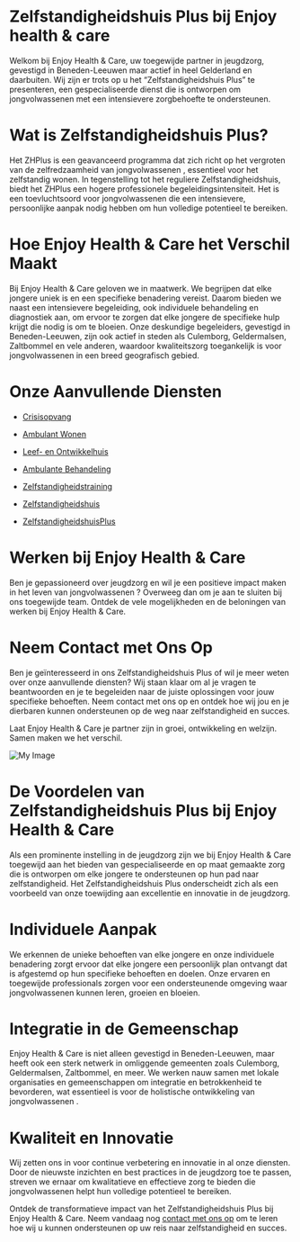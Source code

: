 # Zelfstandigheidshuis Plus bij Enjoy health & care

Welkom bij Enjoy Health & Care, uw toegewijde partner in jeugdzorg, gevestigd in Beneden-Leeuwen maar actief in heel Gelderland en daarbuiten. Wij zijn er trots op u het “Zelfstandigheidshuis Plus” te presenteren, een gespecialiseerde dienst die is ontworpen om jongvolwassenen  met een intensievere zorgbehoefte te ondersteunen.

# Wat is Zelfstandigheidshuis Plus?

Het ZHPlus is een geavanceerd programma dat zich richt op het vergroten van de zelfredzaamheid van jongvolwassenen , essentieel voor het zelfstandig wonen. In tegenstelling tot het reguliere Zelfstandigheidshuis, biedt het ZHPlus een hogere professionele begeleidingsintensiteit. Het is een toevluchtsoord voor jongvolwassenen  die een intensievere, persoonlijke aanpak nodig hebben om hun volledige potentieel te bereiken.

# Hoe Enjoy Health & Care het Verschil Maakt
Bij Enjoy Health & Care geloven we in maatwerk. We begrijpen dat elke jongere uniek is en een specifieke benadering vereist. Daarom bieden we naast een intensievere begeleiding, ook individuele behandeling en diagnostiek aan, om ervoor te zorgen dat elke jongere de specifieke hulp krijgt die nodig is om te bloeien. Onze deskundige begeleiders, gevestigd in Beneden-Leeuwen, zijn ook actief in steden als Culemborg, Geldermalsen, Zaltbommel en vele anderen, waardoor kwaliteitszorg toegankelijk is voor jongvolwassenen  in een breed geografisch gebied.

# Onze Aanvullende Diensten

- [Crisisopvang](/services/Crisis)

- [Ambulant Wonen](/services/Ambulante%20Behandeling)

- [Leef- en Ontwikkelhuis](/services/Leef-%20en%20Ontwikkelhuis%20(Behandelgroep))

- [Ambulante Behandeling](/services/Ambulante%20Behandeling)

- [Zelfstandigheidstraining](/services/Zelfstandigheidstraining%20(Kamertraining))

- [Zelfstandigheidshuis](/services/Zelfstandigheidstraining%20(Kamertraining))

- [ZelfstandigheidshuisPlus](/services/ZelfstandigheidshuisPlus)


# Werken bij Enjoy Health & Care


Ben je gepassioneerd over jeugdzorg en wil je een positieve impact maken in het leven van jongvolwassenen ? Overweeg dan om je aan te sluiten bij ons toegewijde team. Ontdek de vele mogelijkheden en de beloningen van werken bij Enjoy Health & Care.

# Neem Contact met Ons Op


Ben je geïnteresseerd in ons Zelfstandigheidshuis Plus of wil je meer weten over onze aanvullende diensten? Wij staan klaar om al je vragen te beantwoorden en je te begeleiden naar de juiste oplossingen voor jouw specifieke behoeften. Neem contact met ons op en ontdek hoe wij jou en je dierbaren kunnen ondersteunen op de weg naar zelfstandigheid en succes.

Laat Enjoy Health & Care je partner zijn in groei, ontwikkeling en welzijn. Samen maken we het verschil.

![My Image](/images/services/Zelfstandigheidshuis-Plus.webp)

# De Voordelen van Zelfstandigheidshuis Plus bij Enjoy Health & Care

Als een prominente instelling in de jeugdzorg zijn we bij Enjoy Health & Care toegewijd aan het bieden van gespecialiseerde en op maat gemaakte zorg die is ontworpen om elke jongere te ondersteunen op hun pad naar zelfstandigheid. Het Zelfstandigheidshuis Plus onderscheidt zich als een voorbeeld van onze toewijding aan excellentie en innovatie in de jeugdzorg.

# Individuele Aanpak

We erkennen de unieke behoeften van elke jongere en onze individuele benadering zorgt ervoor dat elke jongere een persoonlijk plan ontvangt dat is afgestemd op hun specifieke behoeften en doelen. Onze ervaren en toegewijde professionals zorgen voor een ondersteunende omgeving waar jongvolwassenen  kunnen leren, groeien en bloeien.

# Integratie in de Gemeenschap

Enjoy Health & Care is niet alleen gevestigd in Beneden-Leeuwen, maar heeft ook een sterk netwerk in omliggende gemeenten zoals Culemborg, Geldermalsen, Zaltbommel, en meer. We werken nauw samen met lokale organisaties en gemeenschappen om integratie en betrokkenheid te bevorderen, wat essentieel is voor de holistische ontwikkeling van jongvolwassenen .

# Kwaliteit en Innovatie
Wij zetten ons in voor continue verbetering en innovatie in al onze diensten. Door de nieuwste inzichten en best practices in de jeugdzorg toe te passen, streven we ernaar om kwalitatieve en effectieve zorg te bieden die jongvolwassenen  helpt hun volledige potentieel te bereiken.

Ontdek de transformatieve impact van het Zelfstandigheidshuis Plus bij Enjoy Health & Care. Neem vandaag nog [contact met ons op](/contact) om te leren hoe wij u kunnen ondersteunen op uw reis naar zelfstandigheid en succes.